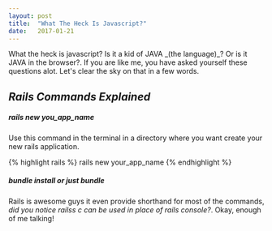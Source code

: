 ```yaml
---
layout: post
title:  "What The Heck Is Javascript?"
date:   2017-01-21
---
```


<p class="intro"><span class="dropcap">W</span>hat the heck is javascript? Is it a kid of JAVA _(the language)_? Or is it JAVA in the browser?. If you are like me, you have asked yourself these questions alot. Let's clear the sky on that in a few words.</p>

<!-- Image here: -->


## _Rails Commands Explained_

##### rails new you_app_name

Use this command in the terminal in a directory where you want create your new rails application.

{% highlight rails %}
rails new your_app_name
{% endhighlight %}

##### bundle install or just bundle

Rails is awesome guys it even provide shorthand for most of the commands, _did you notice railss c can be used in place of rails console?_. Okay, enough of me talking! 